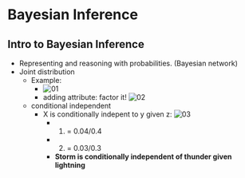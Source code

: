 # Bayesian Inference
## Intro to Bayesian Inference
- Representing and reasoning with probabilities. (Bayesian network)
- Joint distribution
    - Example:
        - ![01](https://raw.githubusercontent.com/suereey/ML7641_Fall2021_StudyNotes/main/Screenshot/SL10/01.PNG)
        - adding attribute: factor it!
        ![02]()
    - conditional independent
        - X is conditionally indepent to y given z:
        ![03](https://raw.githubusercontent.com/suereey/ML7641_Fall2021_StudyNotes/main/Screenshot/SL10/03.PNG)
            - 1) = 0.04/0.4
            - 2) = 0.03/0.3
            - **Storm is conditionally independent of thunder given lightning**